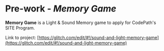 # Pre-work - _Memory Game_

**Memory Game** is a Light & Sound Memory game to apply for CodePath's SITE Program.

Link to project: [https://glitch.com/edit/#!/sound-and-light-memory-game](https://glitch.com/edit/#!/sound-and-light-memory-game)

<!-- ## Required Functionality

The following **required** functionality is complete:

- [x] Game interface has a heading (h1 tag), a line of body text (p tag), and four buttons that match the demo app
- [x] "Start" button toggles between "Start" and "Stop" when clicked.
- [x] Game buttons each light up and play a sound when clicked.
- [x] Computer plays back sequence of clues including sound and visual cue for each button
- [x] Play progresses to the next turn (the user gets the next step in the pattern) after a correct guess.
- [x] User wins the game after guessing a complete pattern
- [x] User loses the game after an incorrect guess

The following **optional** features are implemented:

- [x] Any HTML page elements (including game buttons) has been styled differently than in the tutorial
- [x] Buttons use a pitch (frequency) other than the ones in the tutorial
- [x] More than 4 functional game buttons
- [x] Playback speeds up on each turn
- [x] Computer picks a different pattern each time the game is played
- [x] Player only loses after 3 mistakes (instead of on the first mistake)
- [x] Game button appearance change goes beyond color (e.g. add an image)
- [ ] Game button sound is more complex than a single tone (e.g. an audio file, a chord, a sequence of multiple tones)
- [x] User has a limited amount of time to enter their guess on each turn

The following **additional** features are implemented:

- [x] Disabled game buttons during clue playback to prevent overlap of the playback and the player's guess
- [x] A message, "playing clue", pops up during clue playback
- [x] Three different sound effects play when player wins, loses and makes a mistake
- [x] Player's lives are displayed as hearts, which are hidden when the player makes a mistake
- [x] Clue playback replays after the user makes a mistake

## Video Walkthrough

Here's a walkthrough of implemented user stories:

<img src="MemoryGameWalkthrough.gif" width=700><br>

Round where timer runs out:

<img src="MemoryGameWalkthroughTimer.gif" width=700><br>

GIF created with [LiceCap](http://www.cockos.com/licecap/).


## License

    Copyright Cristina Hilario

    Licensed under the Apache License, Version 2.0 (the "License");
    you may not use this file except in compliance with the License.
    You may obtain a copy of the License at

        http://www.apache.org/licenses/LICENSE-2.0

    Unless required by applicable law or agreed to in writing, software
    distributed under the License is distributed on an "AS IS" BASIS,
    WITHOUT WARRANTIES OR CONDITIONS OF ANY KIND, either express or implied.
    See the License for the specific language governing permissions and
    limitations under the License.
-->
